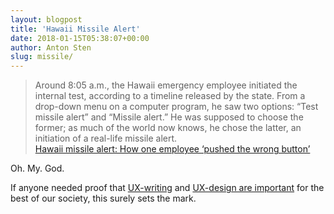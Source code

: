 ```yaml
---
layout: blogpost
title: 'Hawaii Missile Alert'
date: 2018-01-15T05:38:07+00:00
author: Anton Sten
slug: missile/
---
```


>Around 8:05 a.m., the Hawaii emergency employee initiated the internal test, according to a timeline released by the state. From a drop-down menu on a computer program, he saw two options: “Test missile alert” and “Missile alert.” He was supposed to choose the former; as much of the world now knows, he chose the latter, an initiation of a real-life missile alert.<br />
[Hawaii missile alert: How one employee ‘pushed the wrong button’](https://www.washingtonpost.com/news/post-nation/wp/2018/01/14/hawaii-missile-alert-how-one-employee-pushed-the-wrong-button-and-caused-a-wave-of-panic/?utm_term=.be58ed5765d0)

Oh. My. God. 

If anyone needed proof that [UX-writing](https://antonsten.com/designers-write/) and [UX-design are important](https://antonsten.com/why-user-experiences-matter/) for the best of our society, this surely sets the mark. 